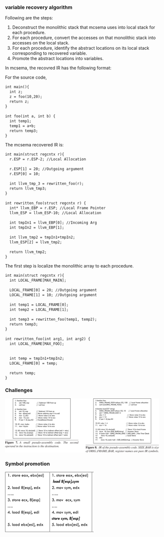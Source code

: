 ### variable recovery algorithm 
Following are the steps:

1. Deconstruct the monolithic stack that mcsema uses into local stack for each procedure.
2. For each procedure, convert the accesses on that monolithic stack into accesses on the local stack.
3. For each procedure, identify the abstract locations on its local stack corresponding to recovered variable.
4. Promote the abstract locations into variables. 


In mcsema, the recovred IR has the following format:

For the source code,

```
int main(){ 
  int z; 
  z = foo(10,20); 
  return z;
} 

int foo(int a, int b) { 
  int temp1; 
  temp1 = a+b; 
  return temp3;
}
```

The mcsema recovered IR is:

```
int main(struct regcntx r){ 
  r.ESP = r.ESP-2; //Local Allocation
  
  r.ESP[1] = 20; //Outgoing argument 
  r.ESP[0] = 10; 
  
  int llvm_tmp_3 = rewritten_foo(r); 
  return llvm_tmp3;
}

int rewritten_foo(struct regcntx r) {
  int* llvm_EBP = r.ESP; //Local Frame Pointer
  llvm_ESP = llvm_ESP-10; //Local Allocation

  int tmpIn1 = llvm_EBP[0]; //Incoming Arg 
  int tmpIn2 = llvm_EBP[1];

  int llvm_tmp2 = tmpIn1+tmpIn2; 
  llvm_ESP[2] = llvm_tmp2;

  return llvm_tmp2;
}

```

The first step is localize the monolithic array
to each procedure.

```
int main(struct regcntx r){ 
  int LOCAL_FRAME[MAX_MAIN];
  
  LOCAL_FRAME[0] = 20; //Outgoing argument 
  LOCAL_FRAME[1] = 10; //Outgoing argument 

  int temp1 = LOCAL_FRAME[0];
  int temp2 = LOCAL_FRAME[1];
  
  int temp3 = rewritten_foo(temp1, temp2); 
  return temp3;
}

int rewritten_foo(int arg1, int arg2) {
  int LOCAL_FRAME[MAX_FOO];


  int temp = tmpIn1+tmpIn2; 
  LOCAL_FRAME[0] = temp;

  return temp;
}

```

### Challenges
![image](Figs/2.png)

### Symbol promotion

![image](Figs/3.png)
